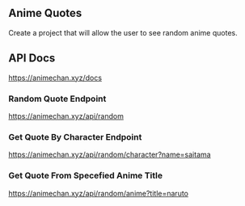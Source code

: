 ## Anime Quotes

Create a project that will allow the user to see random anime quotes.

## API Docs

https://animechan.xyz/docs

### Random Quote Endpoint

https://animechan.xyz/api/random

### Get Quote By Character Endpoint

https://animechan.xyz/api/random/character?name=saitama

### Get Quote From Specefied Anime Title

https://animechan.xyz/api/random/anime?title=naruto
